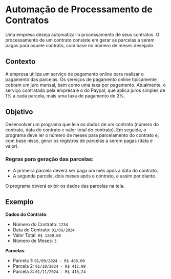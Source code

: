 # Automação de Processamento de Contratos

Uma empresa deseja automatizar o processamento de seus contratos. O processamento de um contrato consiste em gerar as parcelas a serem pagas para aquele contrato, com base no número de meses desejado.

## Contexto

A empresa utiliza um serviço de pagamento online para realizar o pagamento das parcelas. Os serviços de pagamento online tipicamente cobram um juro mensal, bem como uma taxa por pagamento. Atualmente, o serviço contratado pela empresa é o do Paypal, que aplica juros simples de 1% a cada parcela, mais uma taxa de pagamento de 2%.

## Objetivo

Desenvolver um programa que leia os dados de um contrato (número do contrato, data do contrato e valor total do contrato). Em seguida, o programa deve ler o número de meses para parcelamento do contrato e, com base nisso, gerar os registros de parcelas a serem pagas (data e valor).

### Regras para geração das parcelas:
- A primeira parcela deverá ser paga um mês após a data do contrato.
- A segunda parcela, dois meses após o contrato, e assim por diante.

O programa deverá exibir os dados das parcelas na tela.

## Exemplo

**Dados do Contrato**:
- Número do Contrato: `1234`
- Data do Contrato: `01/08/2024`
- Valor Total: `R$ 1200,00`
- Número de Meses: `3`

**Parcelas**:
- Parcela 1: `01/09/2024 - R$ 408,00`
- Parcela 2: `01/10/2024 - R$ 412,08`
- Parcela 3: `01/11/2024 - R$ 416,24`
